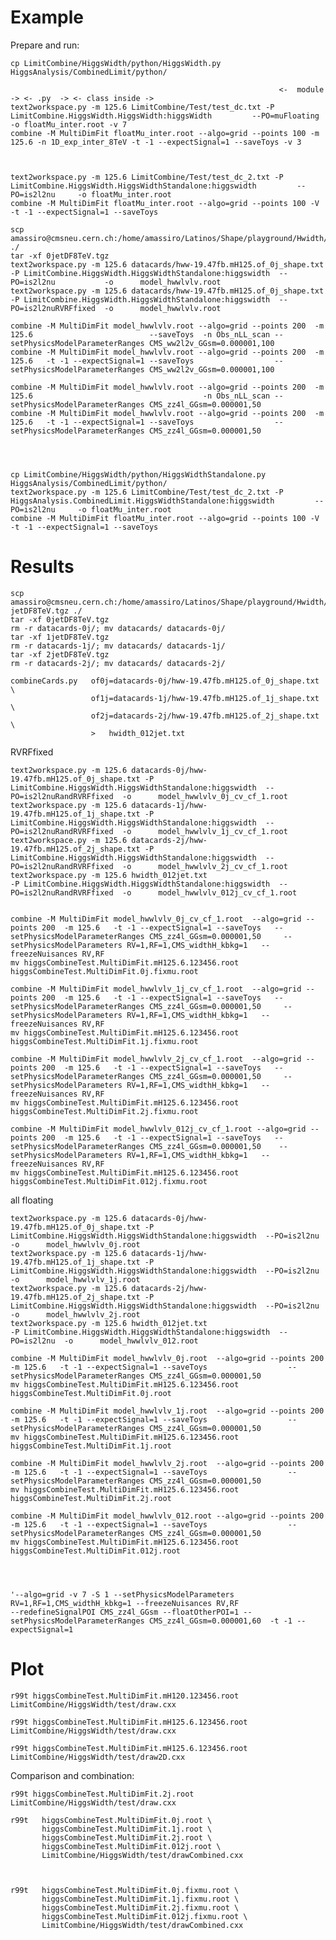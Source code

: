 Example
====

Prepare and run:

    cp LimitCombine/HiggsWidth/python/HiggsWidth.py   HiggsAnalysis/CombinedLimit/python/
    
                                                                <-  module           -> <- .py  -> <- class inside ->
    text2workspace.py -m 125.6 LimitCombine/Test/test_dc.txt -P LimitCombine.HiggsWidth.HiggsWidth:higgsWidth         --PO=muFloating -o floatMu_inter.root -v 7
    combine -M MultiDimFit floatMu_inter.root --algo=grid --points 100 -m 125.6 -n 1D_exp_inter_8TeV -t -1 --expectSignal=1 --saveToys -v 3

    
    
    text2workspace.py -m 125.6 LimitCombine/Test/test_dc_2.txt -P LimitCombine.HiggsWidth.HiggsWidthStandalone:higgswidth         --PO=is2l2nu     -o floatMu_inter.root
    combine -M MultiDimFit floatMu_inter.root --algo=grid --points 100 -V -t -1 --expectSignal=1 --saveToys 

    scp amassiro@cmsneu.cern.ch:/home/amassiro/Latinos/Shape/playground/Hwidth/0jetDF8TeV.tgz ./
    tar -xf 0jetDF8TeV.tgz
    text2workspace.py -m 125.6 datacards/hww-19.47fb.mH125.of_0j_shape.txt -P LimitCombine.HiggsWidth.HiggsWidthStandalone:higgswidth  --PO=is2l2nu           -o      model_hwwlvlv.root
    text2workspace.py -m 125.6 datacards/hww-19.47fb.mH125.of_0j_shape.txt -P LimitCombine.HiggsWidth.HiggsWidthStandalone:higgswidth  --PO=is2l2nuRVRFfixed  -o      model_hwwlvlv.root

    combine -M MultiDimFit model_hwwlvlv.root --algo=grid --points 200  -m 125.6                          --saveToys  -n Obs_nLL_scan --setPhysicsModelParameterRanges CMS_ww2l2v_GGsm=0.000001,100
    combine -M MultiDimFit model_hwwlvlv.root --algo=grid --points 200  -m 125.6   -t -1 --expectSignal=1 --saveToys                  --setPhysicsModelParameterRanges CMS_ww2l2v_GGsm=0.000001,100
 
    combine -M MultiDimFit model_hwwlvlv.root --algo=grid --points 200  -m 125.6                                      -n Obs_nLL_scan --setPhysicsModelParameterRanges CMS_zz4l_GGsm=0.000001,50
    combine -M MultiDimFit model_hwwlvlv.root --algo=grid --points 200  -m 125.6   -t -1 --expectSignal=1 --saveToys                  --setPhysicsModelParameterRanges CMS_zz4l_GGsm=0.000001,50
 
 

    
    cp LimitCombine/HiggsWidth/python/HiggsWidthStandalone.py   HiggsAnalysis/CombinedLimit/python/
    text2workspace.py -m 125.6 LimitCombine/Test/test_dc_2.txt -P HiggsAnalysis.CombinedLimit.HiggsWidthStandalone:higgswidth         --PO=is2l2nu     -o floatMu_inter.root
    combine -M MultiDimFit floatMu_inter.root --algo=grid --points 100 -V -t -1 --expectSignal=1 --saveToys 

    
Results
====
    
    scp amassiro@cmsneu.cern.ch:/home/amassiro/Latinos/Shape/playground/Hwidth/?jetDF8TeV.tgz ./
    tar -xf 0jetDF8TeV.tgz
    rm -r datacards-0j/; mv datacards/ datacards-0j/
    tar -xf 1jetDF8TeV.tgz
    rm -r datacards-1j/; mv datacards/ datacards-1j/
    tar -xf 2jetDF8TeV.tgz
    rm -r datacards-2j/; mv datacards/ datacards-2j/
    
    combineCards.py   of0j=datacards-0j/hww-19.47fb.mH125.of_0j_shape.txt \
                      of1j=datacards-1j/hww-19.47fb.mH125.of_1j_shape.txt \
                      of2j=datacards-2j/hww-19.47fb.mH125.of_2j_shape.txt \
                      >   hwidth_012jet.txt
    
    
RVRFfixed

    text2workspace.py -m 125.6 datacards-0j/hww-19.47fb.mH125.of_0j_shape.txt -P LimitCombine.HiggsWidth.HiggsWidthStandalone:higgswidth  --PO=is2l2nuRandRVRFfixed  -o      model_hwwlvlv_0j_cv_cf_1.root    
    text2workspace.py -m 125.6 datacards-1j/hww-19.47fb.mH125.of_1j_shape.txt -P LimitCombine.HiggsWidth.HiggsWidthStandalone:higgswidth  --PO=is2l2nuRandRVRFfixed  -o      model_hwwlvlv_1j_cv_cf_1.root    
    text2workspace.py -m 125.6 datacards-2j/hww-19.47fb.mH125.of_2j_shape.txt -P LimitCombine.HiggsWidth.HiggsWidthStandalone:higgswidth  --PO=is2l2nuRandRVRFfixed  -o      model_hwwlvlv_2j_cv_cf_1.root    
    text2workspace.py -m 125.6 hwidth_012jet.txt                              -P LimitCombine.HiggsWidth.HiggsWidthStandalone:higgswidth  --PO=is2l2nuRandRVRFfixed  -o      model_hwwlvlv_012j_cv_cf_1.root  

    
    combine -M MultiDimFit model_hwwlvlv_0j_cv_cf_1.root  --algo=grid --points 200  -m 125.6   -t -1 --expectSignal=1 --saveToys   --setPhysicsModelParameterRanges CMS_zz4l_GGsm=0.000001,50     --setPhysicsModelParameters RV=1,RF=1,CMS_widthH_kbkg=1   --freezeNuisances RV,RF
    mv higgsCombineTest.MultiDimFit.mH125.6.123456.root      higgsCombineTest.MultiDimFit.0j.fixmu.root
    
    combine -M MultiDimFit model_hwwlvlv_1j_cv_cf_1.root  --algo=grid --points 200  -m 125.6   -t -1 --expectSignal=1 --saveToys   --setPhysicsModelParameterRanges CMS_zz4l_GGsm=0.000001,50     --setPhysicsModelParameters RV=1,RF=1,CMS_widthH_kbkg=1   --freezeNuisances RV,RF
    mv higgsCombineTest.MultiDimFit.mH125.6.123456.root      higgsCombineTest.MultiDimFit.1j.fixmu.root

    combine -M MultiDimFit model_hwwlvlv_2j_cv_cf_1.root  --algo=grid --points 200  -m 125.6   -t -1 --expectSignal=1 --saveToys   --setPhysicsModelParameterRanges CMS_zz4l_GGsm=0.000001,50     --setPhysicsModelParameters RV=1,RF=1,CMS_widthH_kbkg=1   --freezeNuisances RV,RF
    mv higgsCombineTest.MultiDimFit.mH125.6.123456.root      higgsCombineTest.MultiDimFit.2j.fixmu.root

    combine -M MultiDimFit model_hwwlvlv_012j_cv_cf_1.root --algo=grid --points 200  -m 125.6   -t -1 --expectSignal=1 --saveToys   --setPhysicsModelParameterRanges CMS_zz4l_GGsm=0.000001,50    --setPhysicsModelParameters RV=1,RF=1,CMS_widthH_kbkg=1   --freezeNuisances RV,RF
    mv higgsCombineTest.MultiDimFit.mH125.6.123456.root      higgsCombineTest.MultiDimFit.012j.fixmu.root


    
all floating
    

    text2workspace.py -m 125.6 datacards-0j/hww-19.47fb.mH125.of_0j_shape.txt -P LimitCombine.HiggsWidth.HiggsWidthStandalone:higgswidth  --PO=is2l2nu  -o      model_hwwlvlv_0j.root
    text2workspace.py -m 125.6 datacards-1j/hww-19.47fb.mH125.of_1j_shape.txt -P LimitCombine.HiggsWidth.HiggsWidthStandalone:higgswidth  --PO=is2l2nu  -o      model_hwwlvlv_1j.root
    text2workspace.py -m 125.6 datacards-2j/hww-19.47fb.mH125.of_2j_shape.txt -P LimitCombine.HiggsWidth.HiggsWidthStandalone:higgswidth  --PO=is2l2nu  -o      model_hwwlvlv_2j.root
    text2workspace.py -m 125.6 hwidth_012jet.txt                              -P LimitCombine.HiggsWidth.HiggsWidthStandalone:higgswidth  --PO=is2l2nu  -o      model_hwwlvlv_012.root

    combine -M MultiDimFit model_hwwlvlv_0j.root  --algo=grid --points 200  -m 125.6   -t -1 --expectSignal=1 --saveToys                  --setPhysicsModelParameterRanges CMS_zz4l_GGsm=0.000001,50     
    mv higgsCombineTest.MultiDimFit.mH125.6.123456.root      higgsCombineTest.MultiDimFit.0j.root
    
    combine -M MultiDimFit model_hwwlvlv_1j.root  --algo=grid --points 200  -m 125.6   -t -1 --expectSignal=1 --saveToys                  --setPhysicsModelParameterRanges CMS_zz4l_GGsm=0.000001,50
    mv higgsCombineTest.MultiDimFit.mH125.6.123456.root      higgsCombineTest.MultiDimFit.1j.root

    combine -M MultiDimFit model_hwwlvlv_2j.root  --algo=grid --points 200  -m 125.6   -t -1 --expectSignal=1 --saveToys                  --setPhysicsModelParameterRanges CMS_zz4l_GGsm=0.000001,50
    mv higgsCombineTest.MultiDimFit.mH125.6.123456.root      higgsCombineTest.MultiDimFit.2j.root

    combine -M MultiDimFit model_hwwlvlv_012.root --algo=grid --points 200  -m 125.6   -t -1 --expectSignal=1 --saveToys                  --setPhysicsModelParameterRanges CMS_zz4l_GGsm=0.000001,50
    mv higgsCombineTest.MultiDimFit.mH125.6.123456.root      higgsCombineTest.MultiDimFit.012j.root
    
    
    

    '--algo=grid -v 7 -S 1 --setPhysicsModelParameters RV=1,RF=1,CMS_widthH_kbkg=1 --freezeNuisances RV,RF
    --redefineSignalPOI CMS_zz4l_GGsm --floatOtherPOI=1 --setPhysicsModelParameterRanges CMS_zz4l_GGsm=0.000001,60  -t -1 --expectSignal=1


    
    
Plot
====

    r99t higgsCombineTest.MultiDimFit.mH120.123456.root  LimitCombine/HiggsWidth/test/draw.cxx
    
    r99t higgsCombineTest.MultiDimFit.mH125.6.123456.root  LimitCombine/HiggsWidth/test/draw.cxx
    
    r99t higgsCombineTest.MultiDimFit.mH125.6.123456.root  LimitCombine/HiggsWidth/test/draw2D.cxx
    

Comparison and combination:

    r99t higgsCombineTest.MultiDimFit.2j.root  LimitCombine/HiggsWidth/test/draw.cxx

    r99t   higgsCombineTest.MultiDimFit.0j.root \
           higgsCombineTest.MultiDimFit.1j.root \
           higgsCombineTest.MultiDimFit.2j.root \
           higgsCombineTest.MultiDimFit.012j.root \
           LimitCombine/HiggsWidth/test/drawCombined.cxx
    
    
    
    r99t   higgsCombineTest.MultiDimFit.0j.fixmu.root \
           higgsCombineTest.MultiDimFit.1j.fixmu.root \
           higgsCombineTest.MultiDimFit.2j.fixmu.root \
           higgsCombineTest.MultiDimFit.012j.fixmu.root \
           LimitCombine/HiggsWidth/test/drawCombined.cxx
    
    
    
    